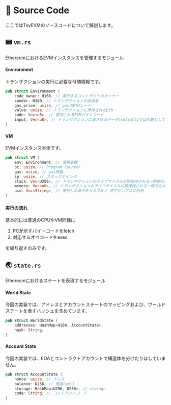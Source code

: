 # 📄 Source Code

ここではToyEVMのソースコードについて解説します。

## 📟 `vm.rs`

EthereumにおけるEVMインスタンスを管理するモジュール

#### Environment

トランザクションの実行に必要な付随情報です。

```rs
pub struct Environment {
    code_owner: H160, // 実行するコントラクトのオーナー
    sender: H160, // トランザクションの送信者
    gas_price: usize, // gasのETHレート
    value: usize, // トランザクションに添付されたEth
    code: Vec<u8>, // 実行されるEVMバイトコード
    input: Vec<u8>, // トランザクションに渡されるデータ(solidityでは引数として渡される)
}
```

#### VM

EVMインスタンス本体です。

```rs
pub struct VM {
    env: Environment, // 環境変数
    pc: usize, // Program Counter
    gas: usize, // gas残量
    sp: usize, // スタックポインタ
    stack: Vec<U256>, // トランザクションのライフサイクルの間保持される一時的なスタック領域
    memory: Vec<u8>, // トランザクションのライフサイクルの間保持される一時的なメモリ領域
    asm: Vec<String>, // 実行した命令を入れておく 逆アセンブルに利用
}
```

#### 実行の流れ

基本的には普通のCPUやVM同様に

1. PCが示すバイトコードをfetch
2. 対応するオペコードをexec

を繰り返すのみです。

## 🌏 `state.rs`

Ethereumにおけるステートを表現するモジュール

#### World State

今回の実装では、アドレスとアカウントステートのマッピングおよび、ワールドステートを表すハッシュを含めています。

```rs
pub struct WorldState {
    addresses: HashMap<H160, AccountState>,
    hash: String,
}
```

#### Account State

今回の実装では、EOAとコントラクトアカウントで構造体を分けたりはしていません。

```rs
pub struct AccountState {
    nonce: usize, // ナンス
    balance: U256, // 残高(wei)
    storage: HashMap<U256, U256>, // storage
    code: String, // コントラクトコード
}
```
